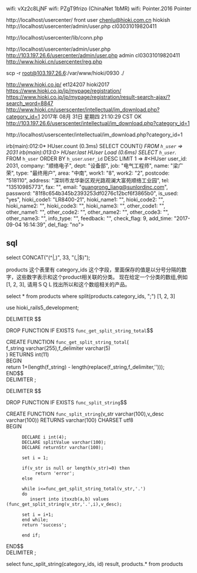 wifi: vXz2c8LjNF
wifi: PZgT9frizo (ChinaNet 1bMR)
wifi: Pointer.2016 Pointer

http://localhost/usercenter/
front user
chenlu@hioki.com.cn
hiokish
http://localhost/usercenter/admin/user.php
cl03031019820411

http://localhost/usercenter/lib/conn.php

http://localhost/usercenter/admin/user.php
http://103.197.26.6/usercenter/admin/user.php
admin 
cl03031019820411
http://www.hioki.cn/usercenter/reg.php

scp -r root@103.197.26.6:/var/www/hioki/0930 ./

http://www.hioki.co.jp/
et124207
hioki2017
https://www.hioki.co.jp/jp/mypage/registration/
https://www.hioki.co.jp/jp/mypage/registration/result-search-ajax/?search_word=8847
http://www.hioki.cn/userscenter/intellectual/im_download.php?category_id=1
2017年 08月 31日 星期四 21:10:29 CST  OK  
http://103.197.26.6/userscenter/intellectual/im_download.php?category_id=1

http://localhost/userscenter/intellectual/im_download.php?category_id=1

irb(main):012:0* HUser.count
          (0.3ms)  SELECT COUNT(*) FROM `h_user`
          => 2031
          irb(main):013:0> HUser.last
                    HUser Load (0.6ms)  SELECT  `h_user`.* FROM `h_user` ORDER BY `h_user`.`user_id` DESC LIMIT 1
                    => #<HUser user_id: 2031, company: "顺络电子", dept: "设备部", job: "电气工程师", name: "梁广荣", type: "最终用户", area: "中南", work1: "8", work2: "2", postcode: "518110", address: "深圳市龙华新区观光路观澜大富苑顺络工业园", tel: "13510985773", fax: "", email: "guangrong_liang@sunlordinc.com", password: "81f8c654b345b2393253df0276c12bcf6f3865b0", is_used: "yes", hioki_code1: "LR8400-21", hioki_name1: "", hioki_code2: "", hioki_name2: "", hioki_code3: "", hioki_name3: "", other_code1: "", other_name1: "", other_code2: "", other_name2: "", other_code3: "", other_name3: "", info_type: "", feedback: "", check_flag: 9, add_time: "2017-09-04 16:14:39", del_flag: "no">

## sql
select CONCAT("(^|,)", 33, "(,|$)");

products 这个表里有 category_ids 这个字段，里面保存的值是以分号分隔的数字，这些数字表示和这个product相关联的分类。
现在给定一个分类的数组,例如[1, 2, 3],  请用ＳＱＬ找出所以和这个数组相关的产品。

select * from products where split(products.category_ids, ";")  [1, 2, 3]


use hioki_rails5_development;

DELIMITER $$    
    
DROP FUNCTION IF EXISTS `func_get_split_string_total`$$  
  
CREATE FUNCTION `func_get_split_string_total`(  
f_string varchar(255),f_delimiter varchar(5)  
) RETURNS int(11)  
BEGIN  
  return 1+(length(f_string) - length(replace(f_string,f_delimiter,'')));  
END$$  
DELIMITER ;  



DELIMITER $$  
    
DROP FUNCTION IF EXISTS `func_split_string`$$   
  
CREATE FUNCTION `func_split_string`(v_str varchar(100),v_desc varchar(100)) RETURNS varchar(100) CHARSET utf8    
BEGIN    
              
          DECLARE i int(4);    
          DECLARE splitValue varchar(100);    
          DECLARE returnStr varchar(100);     
            
          set i = 1;          
              
          if(v_str is null or length(v_str)=0) then    
               return 'error';    
          else    
              
          while i<=func_get_split_string_total(v_str,'.')    
          do    
             insert into itxxzb(a,b) values (func_get_split_string(v_str,'.',i),v_desc);   
               
          set i = i+1;    
          end while;     
          return 'success';    
               
          end if;    
END$$  
DELIMITER ;  

select func_split_string(category_ids, id) result,  products.* from products
